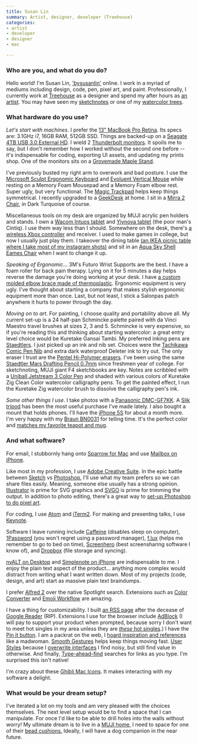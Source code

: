 ```yaml
---
title: Susan Lin
summary: Artist, designer, developer (Treehouse)
categories:
- artist
- developer
- designer
- mac

---
```


### Who are you, and what do you do?

Hello world! I'm Susan Lin, ['bysusanlin'](http://bysusanlin.com/ "Susan's website.") online. I work in a myriad of mediums including design, code, pen, pixel art, and paint. Professionally, I currently work at [Treehouse][] as a designer and spend my after hours as [an artist](http://shop.bysusanlin.com/ "Susan's online store."). You may have seen my [sketchnotes](http://sketch.bysusanlin.com/tagged/sketchnotes "Susan's sketchnotes.") or one of my [watercolor trees](http://levelframes.com/collections/watercolor-trees "Susan's watercolour trees.").

### What hardware do you use?

*Let's start with machines*. I prefer the [13" MacBook Pro Retina][macbook-pro]. Its specs are: 3.1GHz i7, 16GB RAM, 512GB SSD. Things are backed-up on a [Seagate 4TB USB 3.0 External HD][backup-plus]. I wield 2 [Thunderbolt monitors][thunderbolt-display]. It spoils me to say, but I don't remember how I worked without the second one before -- it's indispensable for coding, exporting UI assets, and updating my prints shop. One of the monitors sits on a [Grovemade Maple Stand][maple-monitor-stand].

I've previously busted my right arm to overwork and bad posture. I use the [Microsoft Sculpt Ergonomic Keyboard][sculpt-ergonomic-keyboard] and [Evoluent Vertical Mouse][verticalmouse-small-wireless] while resting on a Memory Foam Mousepad and a Memory Foam elbow rest. Super ugly, but very functional. The [Magic Trackpad][magic-trackpad] helps keep things symmetrical. I recently upgraded to a [GeekDesk][] at home. I sit in a [Mirra 2 Chair][mirra], in Dark Turquoise of course.

Miscellaneous tools on my desk are organized by MUJI acrylic pen holders and stands. I own a [Wacom Intuos tablet][intuos] and [Yiynova tablet][msp19u-plus] (the poor man's Cintiq). I use them way less than I should. Somewhere on the desk, there's [a wireless Xbox controller][xbox-360-controller-for-windows] and receiver. I used to make games in college, but now I usually just play them. I takeover the dining table [(an IKEA picnic table where I take most of my instagram shots)](https://instagram.com/p/64Fwfky4_T/ "Susan's photo of her table on Instagram.") and sit in an [Aqua Sky Shell Eames Chair][eames-molded-plastic-chairs] when I want to change it up.

*Speaking of Ergonomic*... 3M's Futuro Wrist Supports are the best. I have a foam roller for back pain therapy. Lying on it for 5 minutes a day helps reverse the damage you're doing working at your desk. I have [a custom molded elbow brace made of thermoplastic](https://instagram.com/p/55jEUwS41K/ "Susan's photo of her elbow brace on Instagram."). Ergonomic equipment is very ugly. I've thought about starting a company that makes stylish ergonomic equipment more than once. Last, but not least, I stick a Salonpas patch anywhere it hurts to power through the day.

*Moving on to art*. For painting, I choose quality and portability above all. My current set-up is a 24 half-pan Schmincke palette paired with da Vinci Maestro travel brushes at sizes 2, 3 and 5. Schmincke is very expensive, so if you're reading this and thinking about starting watercolor: a great entry level choice would be Kuretake Gansai Tambi. My preferred inking pens are [Staedtlers][pigment-liner-308]. I just picked up an ink and nib set. Choices were the [Tachikawa Comic Pen Nib][comic-pen-nib-holder-model-40] and extra dark waterproof Deleter ink to try out. The only eraser I trust are the [Pentel Hi-Polymer erasers][hi-polymer-eraser]. I've been using the same [Staedtler Mars Drafting Pencil 0.7mm][mars-draft-0.7mm] since freshmen year of college. For sketchnoting, MUJI giant F4 sketchbooks are key. Notes are scribbled with a [Uniball Jetstream 3 Color Pen][jetstream-3-0.7mm] and shaded with various colors of Kuretake Zig Clean Color watercolor calligraphy pens. To get the painted effect, I run the Kuretake Zig watercolor brush to dissolve the calligraphy pen's ink.

*Some other things I use*. I take photos with a [Panasonic DMC-GF7KK][lumix-dmc-gf7kk]. A [Slik tripod][sprint-pro-ii] has been the most useful purchase I've made lately. I also bought a mount that holds phones. I'll have the [iPhone 5S][iphone-5s] for about a month more. I'm very happy with my [Braun BN0031][bn0031] for telling time. It's the perfect color and [matches my favorite teapot and mug](https://twitter.com/bysusanlin/status/634112529678012417 "Susan's tweet about her teapot and mug.").

### And what software?

For email, I stubbornly hang onto [Sparrow for Mac][sparrow] and use [Mailbox on iPhone][mailbox].

Like most in my profession, I use [Adobe Creative Suite][creative-suite]. In the epic battle between [Sketch][] vs [Photoshop][], I'll use what my team prefers so we can share files easily. Meaning, someone else usually has a strong opinion. [Illustrator][] is prime for SVG graphics and [SVGO][] is prime for trimming the output. In addition to photo editing, there's a great way to [set-up Photoshop to do pixel art](http://www.brandontreb.com/configuring-photoshop-for-pixel-art/ "An article for doing pixel art in Photoshop.").

For coding, I use [Atom][] and [iTerm2][]. For making and presenting talks, I use [Keynote][].

Software I leave running include [Caffeine][] (disables sleep on computer), [1Password][] (you won't regret using a password manager), [f.lux][] (helps me remember to go to bed on time), [Screenhero][] (best screensharing software I know of), and [Dropbox][] (file storage and syncing).

[nvALT on Desktop][nvalt] and [Simplenote on iPhone][simplenote-ios] are indispensable to me. I enjoy the plain text aspect of the product... anything more complex would distract from writing what I want written down. Most of my projects (code, design, and art) start as massive plain text braindumps.

I prefer [Alfred 2][alfred] over the native Spotlight search. Extensions such as [Color Converter][color-converter] and [Emoji Workflow][emoji-workflow] are amazing.

I have a thing for customizability. I built [an RSS page](http://daily.bysusanlin.com/ "Susan's RSS page.") after the decease of [Google Reader][google-reader] (RIP). Extensions I use for the browser include [AdBlock][] (I will pay to support your product when prompted, because sorry I don't want to meet hot singles in my area unless they are [_these_ hot singles](http://adultcatfinder.com/ "A site for finding attractive cats in your local area.").) I have the [Pin it button][pin-it]. I am a packrat on the web, I [hoard inspiration and references](https://www.pinterest.com/susanl/pins/ "Susan's Pinterest account.") like a madwoman. [Smooth Gestures][smooth-gestures] helps keep things moving fast. [User Styles](https://userstyles.org/ "A collection of user stylesheets.") because I [overwrite interfaces](http://metalbat.com/carefree.css.txt "A user style for tweaking Twitter's website.") I find noisy, but still find value in otherwise. And finally, [Type-ahead-find][] searches for links as you type. I'm surprised this isn't native!

I'm crazy about these [Ghibli Mac Icons](http://dlanham.com/ui/ghibli/ "David's Ghibli icons."). It makes interacting with my software a delight.

### What would be your dream setup?

I've iterated a lot on my tools and am very pleased with the choices themselves. The next level setup would be to find a space that I can manipulate. For once I'd like to be able to drill holes into the walls without worry! My ultimate dream is to live in a [MUJI home](http://www.muji.net/ie/tatenoie/ "A narrow little house."), I need to space for one of their [bead cushions.](http://www.muji.com/jp/beadssofa/ "A beanbag.") Ideally, I will have a dog companion in the near future.

[backup-plus]: https://www.amazon.com/Seagate-Backup-Desktop-External-STCA3000101/dp/B00829THQE "An external disk drive."
[bn0031]: https://www.braun-clocks.com/watch/BN0031 "A wristwatch."
[comic-pen-nib-holder-model-40]: https://www.jetpens.com/Tachikawa-Comic-Pen-Nib-Holder-Model-40/pd/4573 "A nib holder."
[eames-molded-plastic-chairs]: http://www.hermanmiller.com/products/seating/multi-use-guest-chairs/eames-molded-plastic-chairs.html "A chair."
[geekdesk]: https://www.geekdesk.com/ "An electronic, height-adjustable desk."
[hi-polymer-eraser]: https://www.pentel.com/store/hi-polymer-eraser "An eraser."
[intuos]: https://www.wacom.com/en-us/products/pen-tablets/intuos "A pen tablet."
[iphone-5s]: https://en.wikipedia.org/wiki/IPhone_5S "A smartphone."
[jetstream-3-0.7mm]: https://www.jetpens.com/Uni-Jetstream-3-Color-Ballpoint-Multi-Pen-0.7-mm-Green-Body/pd/2443 "A 3-colour ballpoint pen."
[lumix-dmc-gf7kk]: https://shop.panasonic.com/cameras-and-camcorders/cameras/lumix-interchangeable-lens-ilc-cameras/DMC-GF7KK.html "A compact mirrorless camera."
[macbook-pro]: https://www.apple.com/macbook-pro/ "A laptop."
[magic-trackpad]: https://www.apple.com/magictrackpad/ "A trackpad for desktop machines."
[maple-monitor-stand]: https://grovemade.com/product/maple-monitor-stand/ "A wooden monitor stand."
[mars-draft-0.7mm]: https://www.amazon.com/Staedtler-Drafting-Technical-Mechanical-92507BK/dp/B0018176XY "A drafting pencil."
[mirra]: http://www.hermanmiller.com/products/seating/performance-work-chairs/mirra-chairs.html "An ergonomic work chair."
[msp19u-plus]: https://www.amazon.com/Yiynova-MSP19U-Monitor-Windows-Solution/dp/B009QQ7BG0 "A drawing tablet and monitor."
[pigment-liner-308]: https://www.staedtler.com/en/products/ink-writing-instruments/fineliners/pigment-liner-308-fineliner/ "A pen."
[sculpt-ergonomic-keyboard]: http://www.microsoft.com/hardware/en-us/b/sculpt-ergonomic-keyboard-for-business/5KV-00001 "An ergonomic keyboard."
[sprint-pro-ii]: http://www.slik.co.jp/slik_com/DS-SPRINT_PRO_II.html "A camera tripod."
[thunderbolt-display]: https://www.apple.com/displays/ "A Thunderbolt-powered monitor."
[verticalmouse-small-wireless]: https://evoluent.com/products/vm4sw/ "An ergonomic mouse."
[xbox-360-controller-for-windows]: http://www.microsoft.com/hardware/en-us/p/xbox-360-controller-for-windows "A video game controller."
[1password]: https://1password.com "Password management software for Mac OS X."
[adblock]: https://getadblock.com/ "A browser extension for blocking ads."
[alfred]: https://www.alfredapp.com/ "A launcher app for the Mac."
[atom]: https://atom.io/ "A text editor based on web technology."
[caffeine]: http://lightheadsw.com/caffeine/ "A Mac menubar application to keep your computer awake."
[color-converter]: http://jdfwarrior.tumblr.com/post/13162575130/color-converter "A colour conversion plugin for Alfred."
[creative-suite]: https://www.adobe.com/creativecloud.html "A collection of design tools."
[dropbox]: https://www.dropbox.com/ "Online syncing and storage."
[emoji-workflow]: https://github.com/carlosgaldino/alfred-emoji-workflow "An Alfred plugin for working with emoji."
[f.lux]: https://justgetflux.com/ "A tool to make the colour of your screen adapt to the current time of day."
[google-reader]: https://en.wikipedia.org/wiki/Google_Reader "A web-based feed reader."
[illustrator]: https://www.adobe.com/products/illustrator.html "A vector graphics editor."
[iterm2]: https://iterm2.com/ "An alternative terminal application for Mac OS X."
[keynote]: https://www.apple.com/keynote/ "Presentation software for the Mac."
[mailbox]: http://www.mailboxapp.com/ "A email client."
[nvalt]: http://brettterpstra.com/projects/nvalt/ "A fork of Notational Velocity with extra features."
[photoshop]: https://www.adobe.com/products/photoshop.html "A bitmap image editor."
[pin-it]: https://about.pinterest.com/en/browser-button "A browser extension for easily adding items to Pinterest."
[screenhero]: https://screenhero.com/ "A collaborative screen sharing service."
[simplenote-ios]: https://itunes.apple.com/us/app/simplenote/id289429962 "A note app with cloud syncing."
[sketch]: https://www.sketchapp.com/ "A vector drawing application for Mac OS X."
[smooth-gestures]: http://www.smoothgestures.com/ "A browser extension for adding custom gestures and triggers."
[sparrow]: http://www.gmail.com/intl/en/mail/help/sparrow.html "A mail client for the Mac with a funky UI."
[svgo]: https://github.com/svg/svgo "A tool for optimising SVG files."
[treehouse]: https://teamtreehouse.com/ "An online tech education service."
[type-ahead-find]: https://chrome.google.com/webstore/detail/type-ahead-find/cpecbmjeidppdiampimghndkikcmoadk "A Chrome extension for searching via the keyboard."
